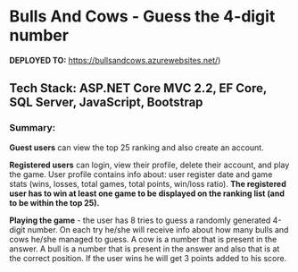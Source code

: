 # Bulls And Cows - Guess the 4-digit number

**DEPLOYED TO:** https://bullsandcows.azurewebsites.net/)

## Tech Stack: ASP.NET Core MVC 2.2, EF Core, SQL Server, JavaScript, Bootstrap

### Summary:

**Guest users** can view the top 25 ranking and also create an account.

**Registered users** can login, view their profile, delete their account, and play the game. User profile contains info about: user register date and game stats (wins, losses, total games, total points, win/loss ratio). **The registered user has to win at least one game to be displayed on the ranking list (and to be within the top 25).**

**Playing the game** - the user has 8 tries to guess a randomly generated 4-digit number. On each try he/she will receive info about how many bulls and cows he/she managed to guess. A cow is a number that is present in the answer. A bull is a number that is present in the answer and also that is at the correct position. If the user wins he will get 3 points added to his score.  


